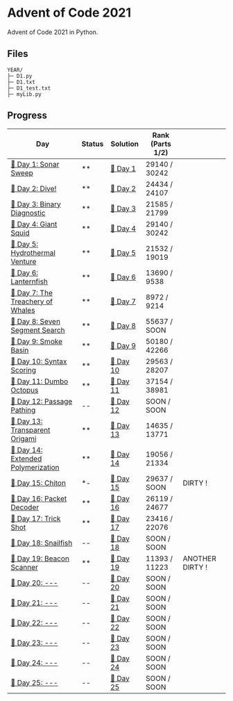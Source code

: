 # Advent of Code 2021
Advent of Code 2021 in Python.

## Files
```
YEAR/
├─ D1.py
├─ D1.txt
├─ D1_test.txt
├─ myLib.py
```

## Progress
| Day                                 | Status   | Solution                           | Rank (Parts 1/2) | |
| -----------                        | ---------| --------                            | ---------   | ----- |
| [🎄 Day 1: Sonar Sweep](https://adventofcode.com/2021/day/1)      | **    | [🎯 Day 1](D1.py)       | 29140 / 30242 | |
| [🎄 Day 2: Dive!](https://adventofcode.com/2021/day/2)            | **    | [🎯 Day 2](D2.py)       | 24434 / 24107  | |
| [🎄 Day 3: Binary Diagnostic](https://adventofcode.com/2021/day/3)            | **    | [🎯 Day 3](D3.py)       | 21585 / 21799 | |
| [🎄 Day 4: Giant Squid](https://adventofcode.com/2021/day/4)            | **    | [🎯 Day 4](D4.py)       | 29140 / 30242 | |
| [🎄 Day 5: Hydrothermal Venture](https://adventofcode.com/2021/day/5)            | **    | [🎯 Day 5](D5.py)       | 21532   / 19019  | |
| [🎄 Day 6: Lanternfish](https://adventofcode.com/2021/day/6)            | **    | [🎯 Day 6](D6.py)       | 13690   / 9538   | |
| [🎄 Day 7: The Treachery of Whales](https://adventofcode.com/2021/day/7)            | **    | [🎯 Day 7](D7.py)       | 8972   / 9214   | |
| [🎄 Day 8: Seven Segment Search](https://adventofcode.com/2021/day/8)            | **    | [🎯 Day 8](D8.py)       | 55637        / SOON   | |
| [🎄 Day 9: Smoke Basin](https://adventofcode.com/2021/day/9)            | **    | [🎯 Day 9](D9.py)       | 50180  / 42266   | |
| [🎄 Day 10: Syntax Scoring](https://adventofcode.com/2021/day/10)            | **    | [🎯 Day 10](D10.py)       | 29563   / 28207  | |
| [🎄 Day 11: Dumbo Octopus](https://adventofcode.com/2021/day/11)            | **    | [🎯 Day 11](D11.py)       | 37154   / 38981  | |
| [🎄 Day 12: Passage Pathing](https://adventofcode.com/2021/day/12)            | --    | [🎯 Day 12](D12.py)       | SOON   / SOON  | |
| [🎄 Day 13: Transparent Origami](https://adventofcode.com/2021/day/13)            | **    | [🎯 Day 13](D13.py)       | 14635 / 13771     | |
| [🎄 Day 14: Extended Polymerization](https://adventofcode.com/2021/day/14)            | **    | [🎯 Day 14](D14.py)       | 19056 / 21334     | |
| [🎄 Day 15: Chiton](https://adventofcode.com/2021/day/15)            | *-    | [🎯 Day 15](D15.py)       | 29637       / SOON     | DIRTY ! |
| [🎄 Day 16: Packet Decoder](https://adventofcode.com/2021/day/16)            | **   | [🎯 Day 16](D16.py)       | 26119  / 24677     | |
| [🎄 Day 17: Trick Shot](https://adventofcode.com/2021/day/17)            | **    | [🎯 Day 17](D17.py)       | 23416   / 22076    | |
| [🎄 Day 18: Snailfish](https://adventofcode.com/2021/day/18)            | --    | [🎯 Day 18](D18.py)       | SOON   / SOON    | |
| [🎄 Day 19: Beacon Scanner](https://adventofcode.com/2021/day/19)            | **    | [🎯 Day 19](D19.py)       | 11393  / 11223  | ANOTHER DIRTY ! |
| [🎄 Day 20: ---](https://adventofcode.com/2021/day/20)            | --    | [🎯 Day 20](D20.py)       | SOON   / SOON    | |
| [🎄 Day 21: ---](https://adventofcode.com/2021/day/21)            | --    | [🎯 Day 21](D21.py)       | SOON   / SOON    | |
| [🎄 Day 22: ---](https://adventofcode.com/2021/day/22)            | --    | [🎯 Day 22](D22.py)       | SOON   / SOON    | |
| [🎄 Day 23: ---](https://adventofcode.com/2021/day/23)            | --    | [🎯 Day 23](D23.py)       | SOON   / SOON    | |
| [🎄 Day 24: ---](https://adventofcode.com/2021/day/24)            | --    | [🎯 Day 24](D24.py)       | SOON   / SOON    | |
| [🎄 Day 25: ---](https://adventofcode.com/2021/day/25)            | --    | [🎯 Day 25](D25.py)       | SOON   / SOON    | |
